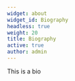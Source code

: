 ```yaml
---
widget: about
widget_id: Biography
headless: true
weight: 20
title: Biography
active: true
author: admin
---
```

This is a bio